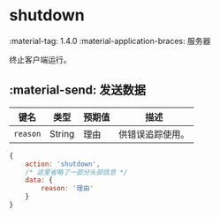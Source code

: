 # shutdown

<span class="feature-tag" title="最早可用版本" markdown>
    <span class="icon">:material-tag:</span>
    <span class="text">1.4.0</span>
</span>
<span class="feature-tag" title="终端类型" markdown>
    <span class="icon">:material-application-braces:</span>
    <span class="text">服务器</span>
</span>

终止客户端运行。

## :material-send: 发送数据
| 键名 | 类型 | 预期值 | 描述 |
| - | - | - | - |
| `reason` | String | 理由 | 供错误追踪使用。 |

``` javascript title="示例"
{
    action: 'shutdown',
    /* 这里省略了一部分头部信息 */
    data: {
        reason: '理由'
    }
}
```